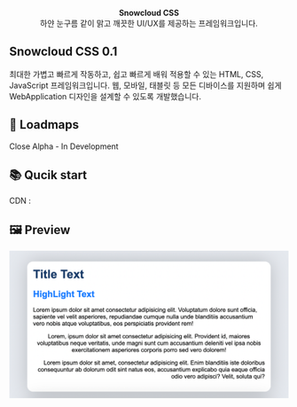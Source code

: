 
<p align="center">
    <b>Snowcloud CSS</b>
    <br>
    하얀 눈구름 같이 맑고 깨끗한 UI/UX를 제공하는 프레임워크입니다.
</p>

## Snowcloud CSS 0.1
최대한 가볍고 빠르게 작동하고, 쉽고 빠르게 배워 적용할 수 있는 HTML, CSS, JavaScript 프레임워크입니다. 웹, 모바일, 태블릿 등 모든 디바이스를 지원하며 쉽게 WebApplication 디자인을 설계할 수 있도록 개발했습니다.

## 🚀 Loadmaps
Close Alpha - In Development

## 📚 Qucik start
CDN : 

## 🖼 Preview
![Logo](/src/test-text.png)
